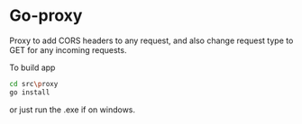 ﻿# Go-proxy

Proxy to add CORS headers to any request, and also change request type to GET for any incoming requests.

To build app
``` bash
cd src\proxy
go install
```
or just run the .exe if on windows.
